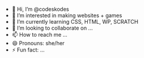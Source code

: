 - 👋 Hi, I’m @codeskodes
- 👀 I’m interested in making websites + games
- 🌱 I’m currently learning CSS, HTML, WP, SCRATCH
- 💞️ I’m looking to collaborate on ...
- 📫 How to reach me ...
- 😄 Pronouns: she/her
- ⚡ Fun fact: ...

<!---
codeskodes/codeskodes is a ✨ special ✨ repository because its `README.md` (this file) appears on your GitHub profile.
You can click the Preview link to take a look at your changes.
--->
